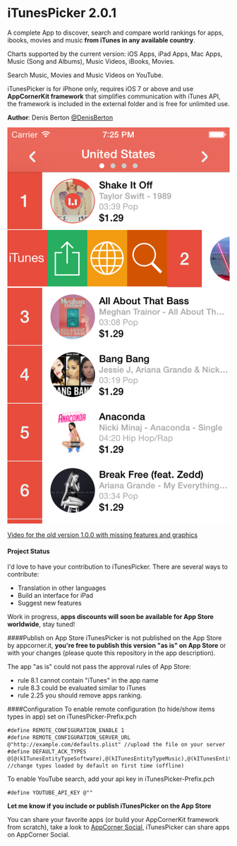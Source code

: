 iTunesPicker 2.0.1
============

A complete App to discover, search and compare world rankings for apps, ibooks, movies and music **from iTunes in any available country**.

Charts supported by the current version:
iOS Apps, iPad Apps, Mac Apps, Music (Song and Albums), Music Videos, iBooks, Movies.

Search Music, Movies and Music Videos on YouTube.

iTunesPicker is for iPhone only, requires iOS 7 or above and use **AppCornerKit framework** that simplifies communication with iTunes API, the framework is included in the external folder and is free for unlimited use.

**Author**: Denis Berton [@DenisBerton](https://twitter.com/DenisBerton)

![Alt text](preview/4.0/1.png "Preview songs") 

[Video for the old version 1.0.0 with missing features and graphics](https://www.youtube.com/watch?v=rpfFmVLQiGI)

#### Project Status
I'd love to have your contribution to iTunesPicker. There are several ways to contribute:

- Translation in other languages
- Build an interface for iPad 
- Suggest new features

Work in progress, **apps discounts will soon be available for App Store worldwide**, stay tuned!

####Publish on App Store
iTunesPicker is not published on the App Store by appcorner.it, **you're free to publish this version "as is" on App Store** or with your changes (please quote this repository in the app description).

The app "as is" could not pass the approval rules of App Store:
- rule 8.1 cannot contain "iTunes" in the app name
- rule 8.3 could be evaluated similar to iTunes
- rule 2.25 you should remove apps ranking.


####Configuration
To enable remote configuration (to hide/show items types in app) set on iTunesPicker-Prefix.pch
```objc
#define REMOTE_CONFIGURATION_ENABLE 1
#define REMOTE_CONFIGURATION_SERVER_URL @"http://example.com/defaults.plist" //upload the file on your server
#define DEFAULT_ACK_TYPES @[@(kITunesEntityTypeSoftware),@(kITunesEntityTypeMusic),@(kITunesEntityTypeEBook),@(kITunesEntityTypeMovie)]; //change types loaded by default on first time (offline) 
```

To enable YouTube search, add your api key in iTunesPicker-Prefix.pch
```objc
#define YOUTUBE_API_KEY @""
```

**Let me know if you include or publish iTunesPicker on the App Store**

You can share your favorite apps (or build your AppCornerKit framework from scratch), take a look to [AppCorner Social](https://github.com/appcornerit/AppCorner-Social), iTunesPicker can share apps on AppCorner Social.
